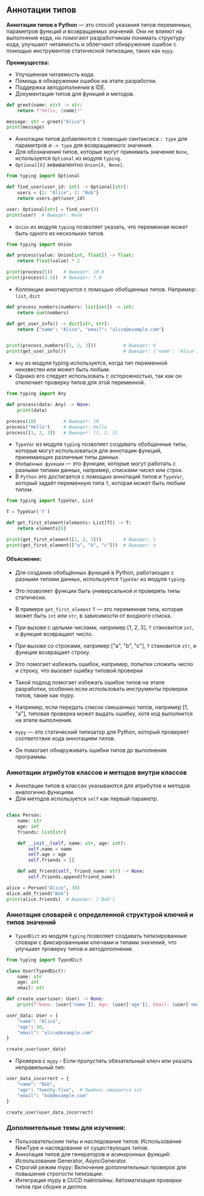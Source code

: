 ## Аннотации типов
**Аннотации типов в Python** — это способ указания типов переменных, параметров функций и возвращаемых значений. 
Они не влияют на выполнение кода, но помогают разработчикам понимать структуру кода, улучшают читаемость и облегчают 
обнаружение ошибок с помощью инструментов статической типизации, таких как `mypy`.

**Преимущества:**
- Улучшенная читаемость кода.
- Помощь в обнаружении ошибок на этапе разработки.
- Поддержка автодополнения в IDE.
- Документация типов для функций и методов.

```python
def greet(name: str) -> str:
    return f"Hello, {name}!"

message: str = greet("Alice")
print(message)
```

- Аннотации типов добавляются с помощью синтаксиса `: type` для параметров и `-> type` для возвращаемого значения.
- Для обозначения типов, которые могут принимать значение `None`, используется `Optional` из модуля `typing`. 
- `Optional[X]` эквивалентно `Union[X, None]`.

```python
from typing import Optional

def find_user(user_id: int) -> Optional[str]:
    users = {1: "Alice", 2: "Bob"}
    return users.get(user_id)

user: Optional[str] = find_user(3)
print(user)  # Выведет: None
```

- `Union` из модуля `typing` позволяет указать, что переменная может быть одного из нескольких типов.

```python
from typing import Union

def process(value: Union[int, float]) -> float:
    return float(value) * 2

print(process(5))    # Выведет: 10.0
print(process(3.5))  # Выведет: 7.0
```

- Коллекции аннотируются с помощью обобщенных типов. Например: `list`, `dict`

```python
def process_numbers(numbers: list[int]) -> int:
    return sum(numbers)

def get_user_info() -> dict[str, str]:
    return {"name": "Alice", "email": "alice@example.com"}


print(process_numbers([1, 2, 3]))          # Выведет: 6
print(get_user_info())                     # Выведет: {'name': 'Alice', 'email': 'alice@example.com'}

```

- `Any` из модуля typing используется, когда тип переменной неизвестен или может быть любым. 
- Однако его следует использовать с осторожностью, так как он отключает проверку типов для этой переменной.

```python
from typing import Any

def process(data: Any) -> None:
    print(data)

process(10)          # Выведет: 10
process("Hello")     # Выведет: Hello
process([1, 2, 3])   # Выведет: [1, 2, 3]
```

- `TypeVar` из модуля `typing` позволяет создавать обобщенные типы, которые могут использоваться для аннотации функций, принимающих различные типы данных.
- `Обобщённые функции` — это функции, которые могут работать с разными типами данных, например, списками чисел или строк. 
- В `Python` это достигается с помощью аннотаций типов и `TypeVar`, который задаёт переменную типа `T`, которая может быть любым типом.


```python
from typing import TypeVar, List

T = TypeVar('T')

def get_first_element(elements: List[T]) -> T:
    return elements[0]

print(get_first_element([1, 2, 3]))        # Выведет: 1
print(get_first_element(["a", "b", "c"]))  # Выведет: a
```
#### Объяснение:
- Для создания обобщённых функций в Python, работающих с разными типами данных, используется `TypeVar` из модуля `typing`. 
- Это позволяет функции быть универсальной и проверять типы статически.
- В примере `get_first_element` `T` — это переменная типа, которая может быть `int` или `str`, в зависимости от входного списка.
- При вызове с целыми числами, например [1, 2, 3], `T` становится `int`, и функция возвращает число.
- При вызове со строками, например ["a", "b", "c"], `T` становится `str`, и функция возвращает строку.
- Это помогает избежать ошибок, например, попытки сложить число и строку, что вызовет ошибку типовой проверки
- Такой подход помогает избежать ошибок типов на этапе разработки, особенно если использовать инструменты проверки типов, такие как mypy. 
- Например, если передать список смешанных типов, например [1, "a"], типовая проверка может выдать ошибку, хотя код выполнится на этапе выполнения.


- `mypy` — это статический типизатор для Python, который проверяет соответствие кода аннотациям типов. 
- Он помогает обнаруживать ошибки типов до выполнения программы.

### Аннотации атрибутов классов и методов внутри классов

- Аннотации типов в классах указываются для атрибутов и методов аналогично функциям. 
- Для методов используется `self` как первый параметр.

```python

class Person:
    name: str
    age: int
    friends: list[str]

    def __init__(self, name: str, age: int):
        self.name = name
        self.age = age
        self.friends = []

    def add_friend(self, friend_name: str) -> None:
        self.friends.append(friend_name)

alice = Person("Alice", 30)
alice.add_friend("Bob")
print(alice.friends)  # Выведет: ['Bob']

```

### Аннотация словарей с определенной структурой ключей и типов значений
- `TypedDict` из модуля `typing` позволяет создавать типизированные словари с фиксированными ключами и типами значений, что улучшает проверку типов и автодополнение.

```python
from typing import TypedDict

class User(TypedDict):
    name: str
    age: int
    email: str

def create_user(user: User) -> None:
    print(f"Name: {user['name']}, Age: {user['age']}, Email: {user['email']}")

user_data: User = {
    "name": "Alice",
    "age": 30,
    "email": "alice@example.com"
}

create_user(user_data)
```

- Проверка с `mypy` - Если пропустить обязательный ключ или указать неправильный тип:

```python
user_data_incorrect = {
    "name": "Bob",
    "age": "twenty-five",  # Ошибка: ожидается int
    "email": "bob@example.com"
}

create_user(user_data_incorrect)
```

### Дополнительные темы для изучения:
- Пользовательские типы и наследование типов: Использование NewType и наследование от существующих типов.
- Аннотация типов для генераторов и асинхронных функций: Использование Generator, AsyncGenerator.
- Строгий режим mypy: Включение дополнительных проверок для повышения строгости типизации.
- Интеграция mypy в CI/CD пайплайны: Автоматизация проверки типов при сборке и деплое.